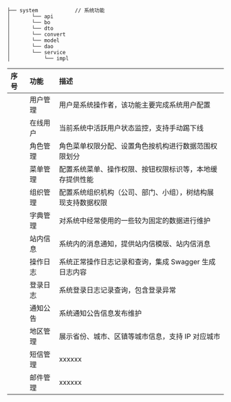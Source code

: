 ```
├── system            // 系统功能
│       └── api
│       └── bo
│       └── dto
│       └── convert
│       └── model
│       └── dao
│       └── service
│           └── impl
```

|序号 | 功能   | 描述                             |
|:-- |:-----|:-------------------------------|
|  | 用户管理 | 用户是系统操作者，该功能主要完成系统用户配置         |
|  | 在线用户 | 当前系统中活跃用户状态监控，支持手动踢下线          |
|  | 角色管理 | 角色菜单权限分配、设置角色按机构进行数据范围权限划分     |
|  | 菜单管理 | 配置系统菜单、操作权限、按钮权限标识等，本地缓存提供性能   |
|  | 组织管理 | 配置系统组织机构（公司、部门、小组），树结构展现支持数据权限 |
|  | 字典管理 | 对系统中经常使用的一些较为固定的数据进行维护         |
|  | 站内信息 | 系统内的消息通知，提供站内信模版、站内信消息         |
|  | 操作日志 | 系统正常操作日志记录和查询，集成 Swagger 生成日志内容|
|  | 登录日志 | 系统登录日志记录查询，包含登录异常|
|  | 通知公告 | 系统通知公告信息发布维护|
|  | 地区管理 | 展示省份、城市、区镇等城市信息，支持 IP 对应城市|
|  | 短信管理  | xxxxxx                         |
|  | 邮件管理  | xxxxxx                         |
